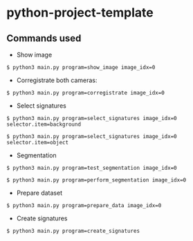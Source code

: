 # python-project-template

## Commands used

- Show image
```
$ python3 main.py program=show_image image_idx=0
```

- Corregistrate both cameras:
```
$ python3 main.py program=corregistrate image_idx=0
```

- Select signatures
```
$ python3 main.py program=select_signatures image_idx=0 selector.item=background
```
```
$ python3 main.py program=select_signatures image_idx=0 selector.item=object
```

- Segmentation
```
$ python3 main.py program=test_segmentation image_idx=0
```
```
$ python3 main.py program=perform_segmentation image_idx=0
```

- Prepare dataset
```
$ python3 main.py program=prepare_data image_idx=0
```

- Create signatures
```
$ python3 main.py program=create_signatures
```



